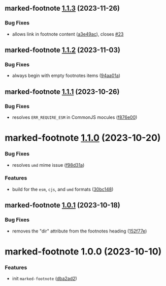 ## marked-footnote [1.1.3](https://github.com/bent10/marked-extensions/compare/marked-footnote@1.1.2...marked-footnote@1.1.3) (2023-11-26)


### Bug Fixes

* allows link in footnote content ([a3e49ac](https://github.com/bent10/marked-extensions/commit/a3e49acc0344d33525181639bbe55aa5aa11024d)), closes [#23](https://github.com/bent10/marked-extensions/issues/23)

## marked-footnote [1.1.2](https://github.com/bent10/marked-extensions/compare/marked-footnote@1.1.1...marked-footnote@1.1.2) (2023-11-03)


### Bug Fixes

* always begin with empty footnotes items ([94aa01a](https://github.com/bent10/marked-extensions/commit/94aa01a0a571d9f04900e06fb0fa2e2baf021337))

## marked-footnote [1.1.1](https://github.com/bent10/marked-extensions/compare/marked-footnote@1.1.0...marked-footnote@1.1.1) (2023-10-26)


### Bug Fixes

* resolves `ERR_REQUIRE_ESM` in CommonJS mocules ([f876e00](https://github.com/bent10/marked-extensions/commit/f876e00dcd08969cf1489b7fc23c29a7e2e67d96))

# marked-footnote [1.1.0](https://github.com/bent10/marked-extensions/compare/marked-footnote@1.0.1...marked-footnote@1.1.0) (2023-10-20)


### Bug Fixes

* resolves `umd` mime issue ([f98d31a](https://github.com/bent10/marked-extensions/commit/f98d31af547deb496098a54d836a55625e05040e))


### Features

* build for the `esm`, `cjs`, and `umd` formats ([30bc148](https://github.com/bent10/marked-extensions/commit/30bc148b037aaff23dee1ecca64d31c8b4ae827c))

## marked-footnote [1.0.1](https://github.com/bent10/marked-extensions/compare/marked-footnote@1.0.0...marked-footnote@1.0.1) (2023-10-18)


### Bug Fixes

* removes the "dir" attribute from the footnotes heading ([152f77e](https://github.com/bent10/marked-extensions/commit/152f77ee4bd16a39736fa68aaeccec9d5a49daef))

# marked-footnote 1.0.0 (2023-10-10)


### Features

* init `marked-footnote` ([dba2ad2](https://github.com/bent10/marked-extensions/commit/dba2ad2d265c62335198436965c9118d6da3381d))
